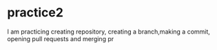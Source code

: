 # practice2
I am practicing creating repository, creating a branch,making a commit, opening pull requests and merging pr
